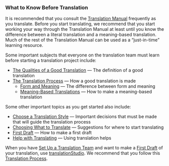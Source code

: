 ### What to Know Before Translation

It is recommended that you consult the [Translation Manual](../../translate/translate-manual/01.md) frequently as you translate. Before you start translating, we recommend that you start working your way through the Translation Manual at least until you know the difference between a literal translation and a meaning-based translation. Much of the rest of the Translation Manual can be used as a “just-in-time” learning resource.

Some important subjects that everyone on the translation team must learn before starting a translation project include:

* [The Qualities of a Good Translation](../../translate/guidelines-intro/01.md) — The definition of a good translation
* [The Translation Process](../../translate/translate-process/01.md) — How a good translation is made
    * [Form and Meaning](../../translate/translate-fandm/01.md) — The difference between form and meaning
    * [Meaning-Based Translations](../../translate/translate-dynamic/01.md) — How to make a meaning-based translation

Some other important topics as you get started also include:

* [Choose a Translation Style](../../translate/choose-style/01.md) — Important decisions that must be made that will guide the translation process
* [Choosing What to Translate](../../translate/translation-difficulty/01.md) — Suggestions for where to start translating
* [First Draft](../../translate/first-draft/01.md) — How to make a first draft
* [Help with Translating](../../translate/translate-help/01.md) — Using translation helps

When you have [Set Up a Translation Team](../setup-team/01.md) and want to make a [First Draft](../../translate/first-draft/01.md) of your translation, use [translationStudio](../setup-ts/01.md). We recommend that you follow this [Translation Process](../translation-overview/01.md).
